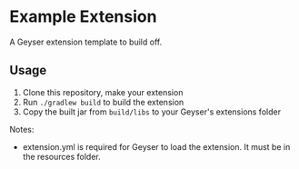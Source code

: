 # Example Extension
A Geyser extension template to build off.

## Usage
1. Clone this repository, make your extension
2. Run `./gradlew build` to build the extension
3. Copy the built jar from `build/libs` to your Geyser's extensions folder

Notes:
- extension.yml is required for Geyser to load the extension. It must be in the resources folder.

